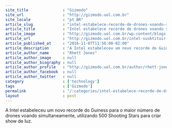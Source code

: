 ```yaml
---
site_title               : "Gizmodo"
site_url                 : "http://gizmodo.uol.com.br"
site_locale              : "pt_BR"
article_slug             : "intel-estabelece-recorde-de-drones-voando-simultaneamente"
article_title            : "Intel estabelece recorde de drones voando simultaneamente"
article_image            : "http://gizmodo.uol.com.br/wp-content/blogs.dir/8/files/2016/11/intel-drones.jpg"
article_url              : "http://gizmodo.uol.com.br/intel-susbtituir-fogos-artificio-drone/"
article_published_at     : "2016-11-07T11:56:00-02:00"
article_description      : "A Intel estabeleceu um novo recorde do Guiness para o maior número de drones voando simultaneamente, utilizando 500 Shooting Stars para criar show de luz."
article_author_name      : "Rhett Jones"
article_author_image     : null
article_author_biography : null
article_author_profile   : "http://gizmodo.uol.com.br/author/rhett-jones/"
article_author_facebook  : null
article_author_twitter   : null
category                 : ['technology']
tags                     : ['Gizmodo']
permalink                : "/:categories/intel-estabelece-recorde-de-drones-voando-simultaneamente/"
layout                   : post
---
```


A Intel estabeleceu um novo recorde do Guiness para o maior número de drones voando simultaneamente, utilizando 500 Shooting Stars para criar show de luz.
